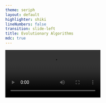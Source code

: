 ```yaml
---
theme: seriph
layout: default
highlighter: shiki
lineNumbers: false
transition: slide-left
title: Evolutionary Algorithms
mdc: true
---
```


<Titler title="Radio Active" page="5"/>

<video controls class="h-[80%]">
      <source src="/radioactivity.MOV">
</video>

